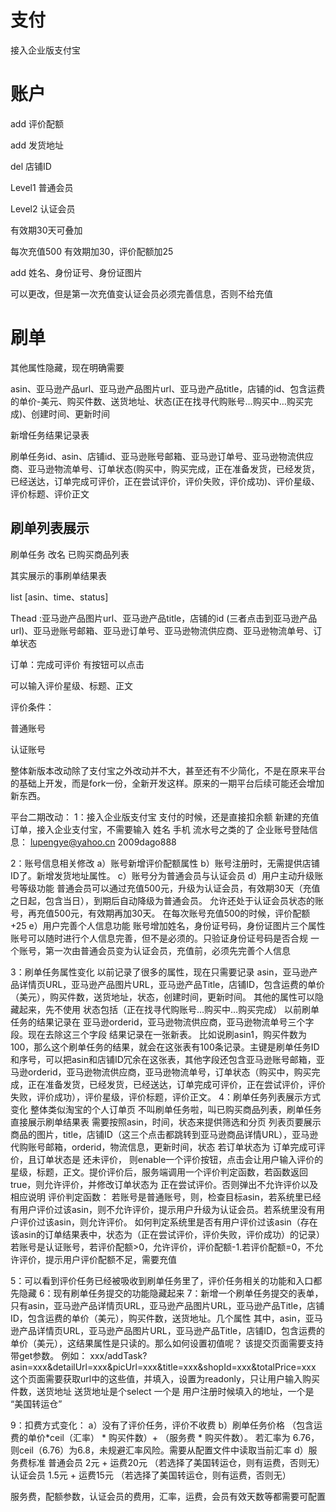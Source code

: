 # 支付

接入企业版支付宝



# 账户

add 评价配额 

add 发货地址

del 店铺ID

Level1 普通会员

Level2 认证会员

有效期30天可叠加

每次充值500  有效期加30，评价配额加25

add 姓名、身份证号、身份证图片

 可以更改，但是第一次充值变认证会员必须完善信息，否则不给充值



# 刷单

其他属性隐藏，现在明确需要

asin、亚马逊产品url、亚马逊产品图片url、亚马逊产品title，店铺的id、包含运费的单价-美元、购买件数、送货地址、状态(正在找寻代购账号...购买中…购买完成)、创建时间、更新时间

新增任务结果记录表

刷单任务id、asin、店铺id、亚马逊账号邮箱、亚马逊订单号、亚马逊物流供应商、亚马逊物流单号、订单状态(购买中，购买完成，正在准备发货，已经发货，已经送达，订单完成可评价，正在尝试评价，评价失败，评价成功)、评价星级、评价标题、评价正文



## 刷单列表展示

刷单任务 改名 已购买商品列表

其实展示的事刷单结果表

list [asin、time、status]

Thead :亚马逊产品图片url、亚马逊产品title，店铺的id (三者点击到亚马逊产品url)、亚马逊账号邮箱、亚马逊订单号、亚马逊物流供应商、亚马逊物流单号、订单状态

订单：完成可评价 有按钮可以点击

可以输入评价星级、标题、正文

评价条件：

普通账号

认证账号





整体新版本改动除了支付宝之外改动并不大，甚至还有不少简化，不是在原来平台的基础上开发，而是fork一份，全新开发这样。原来的一期平台后续可能还会增加新东西。


平台二期改动：
1：接入企业版支付宝
支付的时候，还是直接扣余额
新建的充值订单，接入企业支付宝，不需要输入 姓名 手机 流水号之类的了
企业账号登陆信息：
lupengye@yahoo.cn 2009dago888

2：账号信息相关修改
a）账号新增评价配额属性
b）账号注册时，无需提供店铺ID了。新增发货地址属性。
c）账号分为普通会员与认证会员
d）用户主动升级账号等级功能
普通会员可以通过充值500元，升级为认证会员，有效期30天（充值之日起，包含当日），到期后自动降级为普通会员。
允许还处于认证会员状态的账号，再充值500元，有效期再加30天。
在每次账号充值500的时候，评价配额+25
e）用户完善个人信息功能
账号增加姓名，身份证号码，身份证图片三个属性
账号可以随时进行个人信息完善，但不是必须的。只验证身份证号码是否合规
一个账号，第一次由普通会员变为认证会员，充值前，必须先完善个人信息

3：刷单任务属性变化
以前记录了很多的属性，现在只需要记录 asin，亚马逊产品详情页URL，亚马逊产品图片URL，亚马逊产品Title，店铺ID，包含运费的单价（美元），购买件数，送货地址，状态，创建时间，更新时间。 其他的属性可以隐藏起来，先不使用
状态包括（正在找寻代购账号...购买中…购买完成）
以前刷单任务的结果记录在 亚马逊orderid，亚马逊物流供应商，亚马逊物流单号三个字段。现在去除这三个字段
结果记录在一张新表。 比如说刷asin1，购买件数为100，那么这个刷单任务的结果，就会在这张表有100条记录。主键是刷单任务ID和序号，可以把asin和店铺ID冗余在这张表，其他字段还包含亚马逊账号邮箱，亚马逊orderid，亚马逊物流供应商，亚马逊物流单号，订单状态（购买中，购买完成，正在准备发货，已经发货，已经送达，订单完成可评价，正在尝试评价，评价失败，评价成功），评价星级，评价标题，评价正文。
4：刷单任务列表展示方式变化 整体类似淘宝的个人订单页
不叫刷单任务啦，叫已购买商品列表，刷单任务直接展示刷单结果表
需要按照asin，时间，状态来提供筛选和分页
列表页要展示商品的图片，title，店铺ID（这三个点击都跳转到亚马逊商品详情URL），亚马逊代购账号邮箱，orderid，物流信息，更新时间，状态
若订单状态为 订单完成可评价，且订单状态是 还未评价， 则enable一个评价按钮，点击会让用户输入评价的星级，标题，正文。提价评价后，服务端调用一个评价判定函数，若函数返回true，则允许评价，并修改订单状态为 正在尝试评价。否则弹出不允许评价以及相应说明
评价判定函数：
若账号是普通账号，则，检查目标asin，若系统里已经有用户评价过该asin，则不允许评价，提示用户升级为认证会员。若系统里没有用户评价过该asin，则允许评价。 如何判定系统里是否有用户评价过该asin（存在该asin的订单结果表中，状态为（正在尝试评价，评价失败，评价成功）的记录）
若账号是认证账号，若评价配额>0，允许评价，评价配额-1.若评价配额=0，不允许评价，提示用户评价配额不足，需要充值

5：可以看到评价任务已经被吸收到刷单任务里了，评价任务相关的功能和入口都先隐藏
6：现有刷单任务提交的功能隐藏起来
7：新增一个刷单任务提交的表单，只有asin，亚马逊产品详情页URL，亚马逊产品图片URL，亚马逊产品Title，店铺ID，包含运费的单价（美元），购买件数，送货地址。几个属性
其中，asin，亚马逊产品详情页URL，亚马逊产品图片URL，亚马逊产品Title，店铺ID，包含运费的单价（美元），这结果属性是只读的。那么如何设置初值呢？
该提交页面需要支持带get参数。 
例如： xxx/addTask?asin=xxx&detailUrl=xxx&picUrl=xxx&title=xxx&shopId=xxx&totalPrice=xxx
这个页面需要获取url中的这些值，并填入，设置为readonly，只让用户输入购买件数，送货地址
送货地址是个select 一个是 用户注册时候填入的地址，一个是 “美国转运仓”

9：扣费方式变化：
a）没有了评价任务，评价不收费
b）刷单任务价格   （包含运费的单价*ceil（汇率） * 购买件数）+ （服务费 * 购买件数）。 若汇率为 6.76， 则ceil（6.76）为6.8，未规避汇率风险。需要从配置文件中读取当前汇率
d）服务费标准
普通会员    2元 + 运费20元 （若选择了美国转运仓，则有运费，否则无）
认证会员    1.5元 + 运费15元 （若选择了美国转运仓，则有运费，否则无）


服务费，配额参数，认证会员的费用，汇率，运费，会员有效天数等都需要可配置

